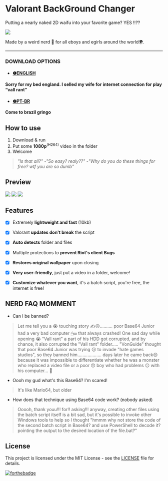 # Valorant BackGround Changer
Putting a nearly naked 2D waifu into your favorite game? YES !!??

![](https://i.imgur.com/0OPYCR8.png)

Made by a weird nerd 🐒 for all eboys and egirls around the world🌍.

------------

### DOWNLOAD OPTIONS

- #### [❶ENGLISH](https://github.com/pintoso/VBG-Changer/releases/latest/download/VGB-Changer.bat)
**Sorry for my bed england. I selled my wife for internet connection for play “vall rant”**


- #### [❷PT-BR](https://github.com/pintoso/VBG-Changer/releases/download/1.01!/VGB-Changer.bat)
**Come to brazil gringo**

## How to use
1. Download & run
2. Put some **1080p**<sup>(H264)</sup> video in the folder
3. Welcome

>  _"Is that all?"  -"So easy? realy??"  -"Why do you do these things for free? wtf you are so dumb"_

## Preview
![](https://i.imgur.com/1ocw7Pg.png) ![](https://i.imgur.com/LaIwuWV.png) ![](https://i.imgur.com/P2TyZ1x.png)

## Features
- [x] Extremely **lightweight and fast** (10kb)
- [x] Valorant **updates don't break** the script
- [x] **Auto detects** folder and files
- [x] Multiple protections to **prevent Riot's client Bugs**
- [x] **Restores original wallpaper** upon closing
- [x] **Very user-friendly**, just put a video in a folder, welcome!
- [x] **Customize whatever you want**, it's a batch script, you're free, the internet is free!


## NERD FAQ MOMMENT
- Can I be banned?
>  Let me tell you a 😭 touching story ✍😖.......... poor Base64 Junior had a very bad computer 🖱⌨ that always crashed! One sad day while opening 😭 "Vall rant" a part of his HDD got corrupted, and by chance, it also corrupted the "Vall rant" folder..... "VonGuide" thought that poor Base64 Junior was trying 😢 to invade "hate games studios", so they banned him................... days later he came back😍 because it was impossible to differentiate whether he was a monster who replaced a video file or a poor 😞 boy who had problems ☹ with his computer... 💾

- Oooh my gud what's this Base64? I'm scared!
> It's like Mario64, but older

- How does that technique using Base64 code work? (nobody asked)
> Ooooh, thank youu!!! for!! asking!!! anyway, creating other files using the batch script itself is a bit sad, but it's possible to invoke other Windows tools to help so I thought "hmmm why not store the code of the second batch script in Base64? and use PowerShell to decode it? pointing the output to the desired location of the file.bat?"

## License
This project is licensed under the MIT License - see the [LICENSE](LICENSE) file for details.

[![forthebadge](https://forthebadge.com/images/badges/built-with-love.svg)](https://forthebadge.com)
